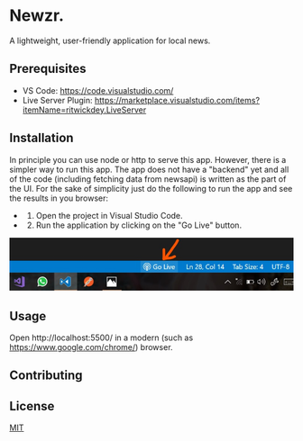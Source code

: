 # Newzr.
A lightweight, user-friendly application for local news.

## Prerequisites

* VS Code: https://code.visualstudio.com/
* Live Server Plugin: https://marketplace.visualstudio.com/items?itemName=ritwickdey.LiveServer 

## Installation
In principle you can use node or http to serve this app. However, there is a simpler way to run this app. The app does not have a "backend" yet and all of the code (including fetching data from newsapi) is written as the part of the UI. For the sake of simplicity just do the following to run the app and see the results in you browser:

* 1. Open the project in Visual Studio Code.
* 2. Run the application by clicking on the "Go Live" button.

![live server button](/images/vscode-live-server.jpg)

## Usage

Open http://localhost:5500/ in a modern (such as https://www.google.com/chrome/) browser.

## Contributing


## License
[MIT](https://choosealicense.com/licenses/mit/)
